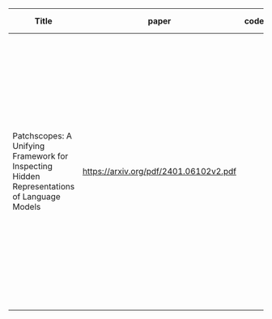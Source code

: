 | Title | paper | code/github | Huggingface | Summary | import note | bullet point | Keywords | 
| --- | --- | --- | --- | --- | --- | --- | --- |
| Patchscopes: A Unifying Framework for Inspecting Hidden Representations of Language Models | https://arxiv.org/pdf/2401.06102v2.pdf | | | The paper introduces Patchscopes, a framework for inspecting hidden representations of large language models (LLMs). Patchscopes leverages the model itself to explain its internal representations in natural language. Through various configurations, the framework can answer different types of questions about an LLM's computation. | | | Patchscopes, language models, hidden representations, interpretability, next-token predictions, attribute extraction, entity resolution, multi-hop reasoning, cross-model patching. | 


